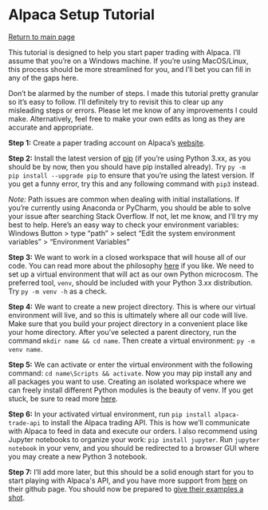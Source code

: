 # Alpaca Setup Tutorial

[Return to main page](../index.md)

This tutorial is designed to help you start paper trading with Alpaca. I’ll assume that you’re on a Windows machine. If you’re using MacOS/Linux, this process should be more streamlined for you, and I’ll bet you can fill in any of the gaps here.

Don’t be alarmed by the number of steps. I made this tutorial pretty granular so it’s easy to follow. I’ll definitely try to revisit this to clear up any misleading steps or errors. Please let me know of any improvements I could make. Alternatively, feel free to make your own edits as long as they are accurate and appropriate.

**Step 1:** Create a paper trading account on Alpaca’s [website](https://app.alpaca.markets/signup).

**Step 2:** Install the latest version of [pip](https://pip.pypa.io/en/stable/installing/) (if you’re using Python 3.xx, as you should be by now, then you should have pip installed already). Try `py -m pip install --upgrade pip` to ensure that you’re using the latest version. If you get a funny error, try this and any following command with `pip3` instead.

*Note:* Path issues are common when dealing with initial installations. If you’re currently using Anaconda or PyCharm, you should be able to solve your issue after searching Stack Overflow. If not, let me know, and I’ll try my best to help. Here’s an easy way to check your environment variables: Windows Button > type “path” > select “Edit the system environment variables” > “Environment Variables” 

**Step 3:** We want to work in a closed workspace that will house all of our code. You can read more about the philosophy [here](https://docs.python.org/3/library/venv.html) if you like. We need to set up a virtual environment that will act as our own Python microcosm. The preferred tool, `venv`, should be included with your Python 3.xx distribution. Try `py -m venv -h` as a check.

**Step 4:** We want to create a new project directory. This is where our virtual environment will live, and so this is ultimately where all our code will live. Make sure that you build your project directory in a convenient place like your home directory. After you’ve selected a parent directory, run the command `mkdir name && cd name`. Then create a virtual environment: `py -m venv name`.

**Step 5:** We can activate or enter the virtual environment with the following command: `cd name\Scripts && activate`. Now you may pip install any and all packages you want to use. Creating an isolated workspace where we can freely install different Python modules is the beauty of venv. If you get stuck, be sure to read more [here](https://packaging.python.org/guides/installing-using-pip-and-virtual-environments/).

**Step 6:** In your activated virtual environment, run `pip install alpaca-trade-api` to install the Alpaca trading API. This is how we’ll communicate with Alpaca to feed in data and execute our orders. I also recommend using Jupyter notebooks to organize your work: `pip install jupyter`. Run `jupyter notebook` in your venv, and you should be redirected to a browser GUI where you may create a new Python 3 notebook.

**Step 7:** I’ll add more later, but this should be a solid enough start for you to start playing with Alpaca's API, and you have more support from [here](https://github.com/alpacahq/alpaca-trade-api-python) on their github page. You should now be prepared to [give their examples a shot](https://github.com/alpacahq/alpaca-trade-api-python/tree/master/examples).